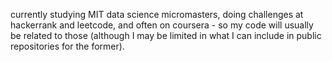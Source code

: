 currently studying MIT data science micromasters, doing challenges at hackerrank and leetcode, and often on coursera - so my code will usually be related to those (although I may be limited in what I can include in public repositories for the former).

